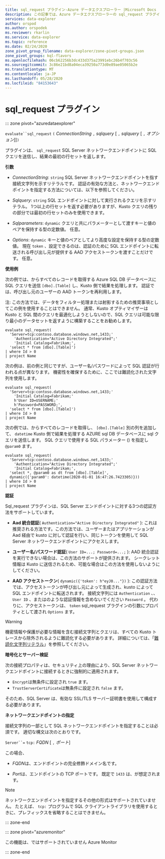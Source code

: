 ```yaml
---
title: sql_request プラグイン-Azure データエクスプローラー |Microsoft Docs
description: この記事では、Azure データエクスプローラーの sql_request プラグインについて説明します。
services: data-explorer
author: orspod
ms.author: orspodek
ms.reviewer: rkarlin
ms.service: data-explorer
ms.topic: reference
ms.date: 02/24/2020
zone_pivot_group_filename: data-explorer/zone-pivot-groups.json
zone_pivot_groups: kql-flavors
ms.openlocfilehash: 06cb62256b3dc433d375a23991ebc26b4f703c56
ms.sourcegitcommit: 3c86e21bd8a04eca39250a773d0e89ae05065b2e
ms.translationtype: MT
ms.contentlocale: ja-JP
ms.lasthandoff: 05/28/2020
ms.locfileid: "84153643"
---
```

# <a name="sql_request-plugin"></a>sql_request プラグイン

::: zone pivot="azuredataexplorer"

  `evaluate``sql_request` `(` *ConnectionString* `,` *sqlquery* [ `,` *sqlquery* [ `,` *オプション*]]`)`

プラグインは、 `sql_request` SQL Server ネットワークエンドポイントに SQL クエリを送信し、結果の最初の行セットを返します。

**引数**

* *ConnectionString*: `string` SQL Server ネットワークエンドポイントを指す接続文字列を示すリテラルです。 認証の有効な方法と、ネットワークエンドポイントを指定する方法については、以下を参照してください。

* *Sqlquery*: `string` SQL エンドポイントに対して実行されるクエリを示すリテラル。 1つ以上の行セットを返す必要がありますが、Kusto クエリの残りの部分では最初の行セットのみを使用できます。

* *Sqlparameters*: `dynamic` クエリと共にパラメーターとして渡すキーと値のペアを保持する型の定数値。 任意。
  
* *Options*: `dynamic` キーと値のペアとしてより高度な設定を保持する型の定数値。 現在 `token` 、設定できるのは、認証のために SQL エンドポイントに転送される呼び出し元が提供する AAD アクセストークンを渡すことだけです。 任意。

**使用例**

次の例では、からすべてのレコードを取得する Azure SQL DB データベースに SQL クエリを送信 `[dbo].[Table]` し、Kusto 側で結果を処理します。 認証では、呼び出し元のユーザーの AAD トークンを再利用します。

注: この方法では、データをフィルター処理または射影するための推奨事項としてこの例を使用することはできません。 通常、Kusto オプティマイザーは Kusto と SQL 間のクエリを最適化しようとしないので、SQL クエリは可能な限り最小のデータセットを返すように構築することをお勧めします。

```kusto
evaluate sql_request(
  'Server=tcp:contoso.database.windows.net,1433;'
    'Authentication="Active Directory Integrated";'
    'Initial Catalog=Fabrikam;',
  'select * from [dbo].[Table]')
| where Id > 0
| project Name
```

次の例は、前の例と同じですが、ユーザー名/パスワードによって SQL 認証が行われる点が異なります。 機密性を確保するために、ここでは難読化された文字列を使用します。

```kusto
evaluate sql_request(
  'Server=tcp:contoso.database.windows.net,1433;'
    'Initial Catalog=Fabrikam;'
    h'User ID=USERNAME;'
    h'Password=PASSWORD;',
  'select * from [dbo].[Table]')
| where Id > 0
| project Name
```

次の例では、からすべてのレコードを取得し、 `[dbo].[Table]` 別の列を追加して、 `datetime` Kusto 側で結果を処理する AZURE sql DB データベースに sql クエリを送信します。
SQL クエリで使用する SQL パラメーター () を指定し `@param0` ます。

```kusto
evaluate sql_request(
  'Server=tcp:contoso.database.windows.net,1433;'
    'Authentication="Active Directory Integrated";'
    'Initial Catalog=Fabrikam;',
  'select *, @param0 as dt from [dbo].[Table]',
  dynamic({'param0': datetime(2020-01-01 16:47:26.7423305)}))
| where Id > 0
| project Name
```

**認証**

Sql_request プラグインは、SQL Server エンドポイントに対する3つの認証方法をサポートしています。

* **Aad 統合認証**( `Authentication="Active Directory Integrated"` ): これは推奨される方法です。この方法では、ユーザーまたはアプリケーションが Aad 経由で kusto に対して認証を行い、同じトークンを使用して SQL Server ネットワークエンドポイントにアクセスします。

* **ユーザー名/パスワード認証**( `User ID=...; Password=...;` ): AAD 統合認証を実行できない場合は、この方法のサポートが提供されます。 シークレット情報は Kusto に送信されるため、可能な場合はこの方法を使用しないようにしてください。

* **AAD アクセストークン**( `dynamic({'token': h"eyJ0..."})` ): この認証方法では、アクセストークンが呼び出し元によって生成され、kusto によって SQL エンドポイントに転送されます。 接続文字列には `Authentication` 、、 `User ID` 、またはのような認証情報を含めないでください `Password` 。 代わりに、アクセストークンは、 `token` sql_request プラグインの引数にプロパティとして渡され `Options` ます。
     
> [!WARNING]
> 機密情報や保護が必要な情報を含む接続文字列とクエリは、すべての Kusto トレースから除外されるように難読化する必要があります。
> 詳細については、「[難読化文字列リテラル](scalar-data-types/string.md#obfuscated-string-literals)」を参照してください。

**暗号化とサーバー検証**

次の接続プロパティは、セキュリティ上の理由により、SQL Server ネットワークエンドポイントに接続するときに強制的に適用されます。

* `Encrypt`は無条件に設定され `true` ます。
* `TrustServerCertificate`は無条件に設定され `false` ます。

そのため、SQL Server は、有効な SSL/TLS サーバー証明書を使用して構成する必要があります。

**ネットワークエンドポイントの指定**

接続文字列の一部として SQL ネットワークエンドポイントを指定することは必須です。
適切な構文は次のとおりです。

`Server``=` `tcp:` *FQDN* [ `,` *ポート*]

この場合、

* *FQDN*は、エンドポイントの完全修飾ドメイン名です。

* *Port*は、エンドポイントの TCP ポートです。 既定で `1433` は、が想定されます。

> [!NOTE]
> ネットワークエンドポイントを指定するその他の形式はサポートされていません。
> たとえば、 `tcp:` プログラムで SQL クライアントライブラリを使用するときに、プレフィックスを省略することはできません。



::: zone-end

::: zone pivot="azuremonitor"

この機能は、ではサポートされていません Azure Monitor

::: zone-end

